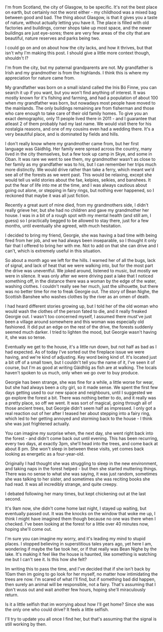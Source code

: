 I'm from Scotland, the city of Glasgow, to be specific. It's not the best place on earth, but certainly not the worst either - my childhood was a mixed bag between good and bad. The thing about Glasgow, is that it gives you a taste of nature, without actually letting you have it. The place is filled with old factories and buildings, corner shops take up most space, and the newer buildings are just eye-sores; there are very few areas of the city that are beautiful, nature reserves and parks being two. 

I could go on and on about how the city lacks, and how it thrives, but that isn't why I'm making this post. I should give a little more context though, shouldn't I?

I'm from the city, but my paternal grandparents are not. My grandfather is Irish and my grandmother is from the highlands. I think this is where my appreciation for nature came from.

My grandfather was born on a small island called the Inis Bó Finne, you can search it up if you want, but you won't find anything of interest. It was mostly known for it's fishing and farming, and had a population of about 100 when my grandfather was born, but nowadays most people have moved to the mainlands. The only buildings remaining are from fisherman and those who care enough to take care of their old family homes. To give you an exact demographic, only 11 people lived there in 2011 - and I guarantee that atleast 2 of them probably had my last name. We would visit there for his nostalgia reasons, and one of my cousins even had a wedding there. It's a very beautiful place, and is dominated by fields and hills.

I don't really know where my grandmother came from, but her first language was Gàidhlig. Her family were spread across the country, many lived in the city themselves, but a few took up camp in Skye, and some in Oban. It was rare we went to see them, my grandmother wasn't as close to her family as my grandfather was to his, but I can remember her trips much more distinctly. We would drive rather than take a ferry, which meant we'd see all of the forests as we went past. This would be relaxing, except she would tell us wild stories about the fae, kelpies, selkies, and banshees. It put the fear of life into me at the time, and I was always cautious about going out alone, or stepping in fairy rings, but nothing ever happened, so I reckoned that maybe it was all just fiction.

Recently a great aunt of mine died, from my grandmothers side, I didn't really grieve her, but she had no children and gave my grandmother her house. I was in a bit of a rough spot with my mental health (and still am, I guess) so I practically begged to be allowed to stay there, just for a few months, until eventually she agreed, with much hesitation.

I decided to bring my friend, Georgie, she was having a bad time with being fired from her job, and we had always been inseparable, so I thought it only fair that I offered to bring her with me. Not to add on that she can drive and I can't, which is extremely useful in this situation.

So about a month ago we left for the hills. I warned her of all the bugs, lack of signal, and lack of heat that we were walking into, but for the most part the drive was uneventful. We joked around, listened to music, but mostly we were in silence. It was only after we were driving past a lake that I noticed something off, in the distance there was a woman by the edge of the water, washing clothes. I couldn't really see her much, just the silhouette, but there was no better time for me to freak Georgie out. The story of Bean Nighe, the Scottish Banshee who washes clothes by the river as an omen of death.

I had heard different stories growing up, but I told her of the old woman who would wash the clothes of the person fated to die, and it really freaked Georgie out. I wasn't too concerned myself, I assumed there must've just been a village around somewhere and this woman was especially old fashioned. It did put an edge on the rest of the drive, the forests suddenly seemed much darker. I tried to lighten the mood, but Georgie wasn't having it, she was so tense.

Eventually we get to the house, it's a little run down, but not half as bad as I had expected. As of today I've sorted out the fireplace issue we were having, and we're kind of adjusting. Key word being kind of. It's located just a bit off of a small town, but I couldn't tell you the name of it, I've seen it of course, but I'm as good at writing Gàidhlig as fish are at walking. The locals haven't spoken to us much, only when we go over to buy produce.

Georgie has been strange, she was fine for a while, a little worse for wear, but she had always been a city girl, so it made sense. We spent the first few days getting used to our new space and neighbours, until I suggested we go explore the forest a bit. There was nothing better to do, and it really was a pretty place, so off we went. It was sort of magical, going through all of those ancient trees, but Georgie didn't seem half as impressed. I only got a real reaction out of her after I teased her about stepping into a fairy ring, which led to her getting annoyed and storming back to the house - I think she was just frightened actually.

You can imagine my surprise when, the next day, she went right back into the forest - and didn't come back out until evening. This has been recurring, every two days, at exactly 3pm, she'll head into the trees, and come back at about 8 pm. She won't sleep in between these visits, yet comes back looking as energetic as a four-year-old.

Originally I had thought she was struggling to sleep in the new environment, and taking naps in the forest helped - but then she started muttering things. There was no sense to what she was saying, it was just random, sometimes she was talking to her sister, and sometimes she was reciting books she had read. It was all incredibly strange, and quite creepy. 

I debated following her many times, but kept chickening out at the last second.

It's 9am now, she didn't come home last night, I stayed up waiting, but eventually passed out. It was the knocks on the window that woke me up, I think I might have imagined them though because no one was there when I checked. I've been looking at the forest for a little over 40 minutes now, hoping she'll come out.

I'm sure you can imagine my worry, and it's leading my mind to stupid places. I stopped believing in superstitious tales years ago, yet here I am, wondering if maybe the fae took her, or if that really was Bean Nighe by the lake. It's making it feel like the house is haunted, like something is watching me but I can't see it. Is this how she felt?

Im writing this to pass the time, and I've decided that if she isn't back by 10am then im going to go look for her myself, no matter how intimidating the trees are now. I'm scared of what I'll find, but if something bad did happen, then surely an animal will be responsible, not a fairy. That's assuming that I don't wuss out and wait another few hours, hoping she'll miraculously return.

Is it a little selfish that im worrying about how I'll get home? Since she was the only one who could drive? It feels a little selfish. 

I'll try to update you all once I find her, but that's assuming that the signal is still working by then.